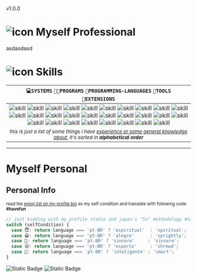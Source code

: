 v1.0.0

# ![icon](https://cdn2.iconfinder.com/data/icons/buno-investmetn-savings/32/aim_target_earnings_money-32.png) Myself Professional 

asdasdasd

# ![icon](https://cdn4.iconfinder.com/data/icons/buno-programming-development/32/programming_code_coding_clean-32.png) Skills

<!-- icons from https://simpleicons.org/ -->
| ```💻SYSTEMS``` ```👨‍💻PROGRAMS``` ```🧱PROGRAMMING-LANGUAGES``` ```🔨TOOLS``` ```🔗EXTENSIONS``` |
| :------------------------------------------------------------------------------------------------------------------------------------------------------------: |
| ![skill](https://img.shields.io/badge/.net-232F3E?style=for-the-badge&logo=.net&logoColor=6c55ff) ![skill](https://img.shields.io/badge/angular-232F3E?style=for-the-badge&logo=angular&logoColor=dd0031) ![skill](https://img.shields.io/badge/aws-232F3E?style=for-the-badge&logo=amazon-aws&logoColor=FFD54F) ![skill](https://img.shields.io/badge/bootstrap-232F3E?style=for-the-badge&logo=bootstrap&logoColor=7431f9) ![skill](https://img.shields.io/badge/c%2b%2b-232F3E?style=for-the-badge&logo=c%2B%2B&logoColor=bb59b2) ![skill](https://img.shields.io/badge/c-232F3E?style=for-the-badge&logo=c-sharp&logoColor=6195cb) ![skill](https://img.shields.io/badge/css--3-232F3E?style=for-the-badge&logo=css3&logoColor=05a8d9) ![skill](https://img.shields.io/badge/docker-232F3E?style=for-the-badge&logo=docker&logoColor=2496ed) ![skill](https://img.shields.io/badge/git-232F3E?style=for-the-badge&logo=git&logoColor=f54d27) ![skill](https://img.shields.io/badge/github-232F3E.svg?style=for-the-badge&logo=github&logoColor=F0F0F0) ![skill](https://img.shields.io/badge/gitlab-232F3E.svg?style=for-the-badge&logo=gitlab&logoColor=FC6D26) ![skill](https://img.shields.io/badge/html--5-232F3E?style=for-the-badge&logo=html5&logoColor=e96228) ![skill](https://img.shields.io/badge/javascript-232F3E?style=for-the-badge&logo=javascript&logoColor=efd81d) ![skill](https://img.shields.io/badge/jquery-232F3E?style=for-the-badge&logo=jquery&logoColor=20a7db) ![skill](https://img.shields.io/badge/markdown-232F3E?style=for-the-badge&logo=markdown&logoColor=00B0FF) ![skill](https://img.shields.io/badge/material--ui-232F3E?style=for-the-badge&logo=mui&logoColor=007fff) ![skill](https://img.shields.io/badge/microsoft_office-232F3E?style=for-the-badge&logo=microsoft-office&logoColor=FF3D00) ![skill](https://img.shields.io/badge/mysql-232F3E?style=for-the-badge&logo=mysql&logoColor=6dbcfb) ![skill](https://img.shields.io/badge/postgresql-232F3E?style=for-the-badge&logo=postgresql&logoColor=4169e1) ![skill](https://img.shields.io/badge/prettier-232F3E?style=for-the-badge&logo=prettier&logoColor=EC407A) ![skill](https://img.shields.io/badge/python-232F3E?style=for-the-badge&logo=python&logoColor=3776ab) ![skill](https://img.shields.io/badge/scss%2Fsaas-232F3E?style=for-the-badge&logo=sass&logoColor=cc6699) ![skill](https://img.shields.io/badge/shell_script-232F3E?style=for-the-badge&logo=purescript&logoColor=388E3C) ![skill](https://img.shields.io/badge/terminal-232F3E?style=for-the-badge&logo=buddy&logoColor=90A4AE) ![skill](https://img.shields.io/badge/terraform-232F3E?style=for-the-badge&logo=terraform&logoColor=7b42bc) ![skill](https://img.shields.io/badge/typescript-232F3E?style=for-the-badge&logo=typescript&logoColor=3178c6) ![skill](https://img.shields.io/badge/vs_code-232F3E?style=for-the-badge&logo=visual-studio-code&logoColor=007ACC) ![skill](https://img.shields.io/badge/windows-232F3E?style=for-the-badge&logo=windows&logoColor=429ce3) |
| <sup><i>this is just a list of some things i have <ins>experience or some general knowledge about</ins>, it's sorted in **alphabetical order**</i></sup> |

---

# Myself Personal 

## Personal Info

<sup>read the <ins>emoji list on my profile bio</ins> as my self condition and translate with following code **#havefun**</sup>

```typescript
// just kidding with my profile status and japan's "5s" methodology #tatakae
switch (selfCondition) {
  case 😇: return language === 'pt-BR' ? 'espiritual'  : 'spiritual';
  case 😁: return language === 'pt-BR' ? 'alegre'      : 'sprightly';
  case 🤔: return language === 'pt-BR' ? 'sincero'     : 'sincere';
  case 😜: return language === 'pt-BR' ? 'esperto'     : 'shrewd';
  case 🧐: return language === 'pt-BR' ? 'inteligente' : 'smart';
}
```


![Static Badge](https://img.shields.io/badge/playstation_1%2C_2%2C_4%2C_5-003791.svg?style=for-the-badge&logo=playstation&logoColor=FFFFFF)
![Static Badge](https://img.shields.io/badge/x--box_360-107C10.svg?style=for-the-badge&logo=xbox&logoColor=FFFFFF)

